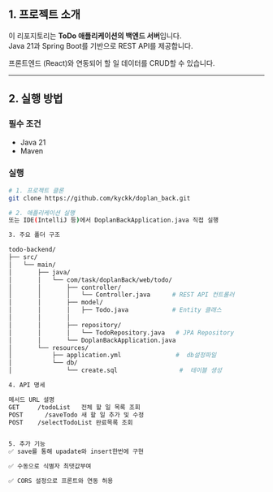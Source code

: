 ## 1. 프로젝트 소개

이 리포지토리는 **ToDo 애플리케이션의 백엔드 서버**입니다.  
Java 21과 Spring Boot를 기반으로 REST API를 제공합니다.

프론트엔드 (React)와 연동되어 할 일 데이터를 CRUD할 수 있습니다.

---

## 2. 실행 방법

### 필수 조건

- Java 21
- Maven

### 실행

```bash
# 1. 프로젝트 클론
git clone https://github.com/kyckk/doplan_back.git

# 2. 애플리케이션 실행
또는 IDE(IntelliJ 등)에서 DoplanBackApplication.java 직접 실행

3. 주요 폴더 구조

todo-backend/
├── src/
│   └── main/
│       ├── java/
│       │   └── com/task/doplanBack/web/todo/
│       │       ├── controller/
│       │       │   └── Controller.java      # REST API 컨트롤러
│       │       ├── model/
│       │       │   ├── Todo.java            # Entity 클래스
│       │       │  
│       │       ├── repository/             
│       │       │   └── TodoRepository.java   # JPA Repository
│       │       └── DoplanBackApplication.java   
│       └── resources/
│           ├── application.yml               #  db설정파일
│           └── db/
│               └── create.sql                 #  테이블 생성

4. API 명세

메서드	URL	설명
GET	    /todoList	전체 할 일 목록 조회
POST	  /saveTodo	새 할 일 추가 및 수정
POST    /selectTodoList 완료목록 조회


5. 추가 기능
✅ save를 통해 upadate와 insert한번에 구현

✅ 수동으로 식별자 최댓값부여

✅ CORS 설정으로 프론트와 연동 허용
